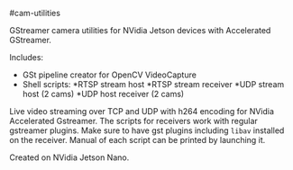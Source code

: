 #cam-utilities

GStreamer camera utilities for NVidia Jetson devices with Accelerated GStreamer.

Includes:
  * GSt pipeline creator for OpenCV VideoCapture 
  * Shell scripts:
    *RTSP stream host 
    *RTSP stream receiver
    *UDP stream host (2 cams)
    *UDP host receiver (2 cams)


Live video streaming over TCP and UDP with h264 encoding for NVidia Accelerated Gstreamer.
The scripts for receivers work with regular gstreamer plugins. Make sure to have gst plugins including `libav` installed on the receiver.
Manual of each script can be printed by launching it.

Created on NVidia Jetson Nano.




